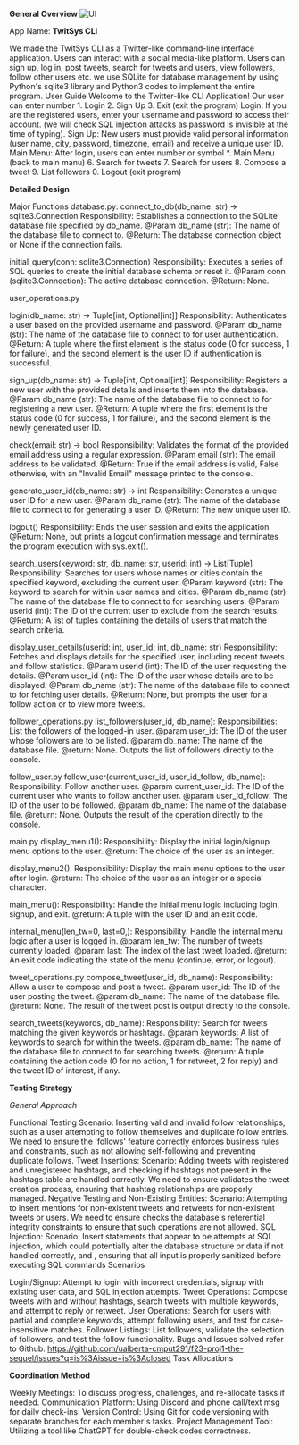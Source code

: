 **General Overview**
![UI](https://github.com/ZHIYUA15/TwitSys-CLI/assets/97127926/b07216d5-bfa1-40df-8574-efeaae719cb9)

App Name: **TwitSys CLI**

We made the TwitSys CLI as a Twitter-like command-line interface application. Users can interact with a social media-like platform. Users can sign up, log in, post tweets, search for tweets and users, view followers, follow other users etc. we use SQLite for database management by using Python's sqlite3 library and Python3 codes to implement the entire program. User Guide Welcome to the Twitter-like CLI Application! Our user can enter number 1. Login 2. Sign Up 3. Exit (exit the program) Login: If you are the registered users, enter your username and password to access their account. (we will check SQL injection attacks as password is invisible at the time of typing). Sign Up: New users must provide valid personal information (user name, city, password, timezone, email) and receive a unique user ID. Main Menu: After login, users can enter number or symbol *. Main Menu (back to main manu) 6. Search for tweets 7. Search for users 8. Compose a tweet 9. List followers 0. Logout (exit program)

**Detailed Design**

Major Functions database.py: connect_to_db(db_name: str) -> sqlite3.Connection Responsibility: Establishes a connection to the SQLite database file specified by db_name. @Param db_name (str): The name of the database file to connect to. @Return: The database connection object or None if the connection fails.

initial_query(conn: sqlite3.Connection) Responsibility: Executes a series of SQL queries to create the initial database schema or reset it. @Param conn (sqlite3.Connection): The active database connection. @Return: None.

user_operations.py

login(db_name: str) -> Tuple[int, Optional[int]] Responsibility: Authenticates a user based on the provided username and password. @Param db_name (str): The name of the database file to connect to for user authentication. @Return: A tuple where the first element is the status code (0 for success, 1 for failure), and the second element is the user ID if authentication is successful.

sign_up(db_name: str) -> Tuple[int, Optional[int]] Responsibility: Registers a new user with the provided details and inserts them into the database. @Param db_name (str): The name of the database file to connect to for registering a new user. @Return: A tuple where the first element is the status code (0 for success, 1 for failure), and the second element is the newly generated user ID.

check(email: str) -> bool Responsibility: Validates the format of the provided email address using a regular expression. @Param email (str): The email address to be validated. @Return: True if the email address is valid, False otherwise, with an "Invalid Email" message printed to the console.

generate_user_id(db_name: str) -> int Responsibility: Generates a unique user ID for a new user. @Param db_name (str): The name of the database file to connect to for generating a user ID. @Return: The new unique user ID.

logout() Responsibility: Ends the user session and exits the application. @Return: None, but prints a logout confirmation message and terminates the program execution with sys.exit().

search_users(keyword: str, db_name: str, userid: int) -> List[Tuple] Responsibility: Searches for users whose names or cities contain the specified keyword, excluding the current user. @Param keyword (str): The keyword to search for within user names and cities. @Param db_name (str): The name of the database file to connect to for searching users. @Param userid (int): The ID of the current user to exclude from the search results. @Return: A list of tuples containing the details of users that match the search criteria.

display_user_details(userid: int, user_id: int, db_name: str) Responsibility: Fetches and displays details for the specified user, including recent tweets and follow statistics. @Param userid (int): The ID of the user requesting the details. @Param user_id (int): The ID of the user whose details are to be displayed. @Param db_name (str): The name of the database file to connect to for fetching user details. @Return: None, but prompts the user for a follow action or to view more tweets.

follower_operations.py list_followers(user_id, db_name): Responsibilities: List the followers of the logged-in user. @param user_id: The ID of the user whose followers are to be listed. @param db_name: The name of the database file. @return: None. Outputs the list of followers directly to the console.

follow_user.py follow_user(current_user_id, user_id_follow, db_name): Responsibility: Follow another user. @param current_user_id: The ID of the current user who wants to follow another user. @param user_id_follow: The ID of the user to be followed. @param db_name: The name of the database file. @return: None. Outputs the result of the operation directly to the console.

main.py display_menu1(): Responsibility: Display the initial login/signup menu options to the user. @return: The choice of the user as an integer.

display_menu2(): Responsibility: Display the main menu options to the user after login. @return: The choice of the user as an integer or a special character.

main_menu(): Responsibility: Handle the initial menu logic including login, signup, and exit. @return: A tuple with the user ID and an exit code.

internal_menu(len_tw=0, last=0,): Responsibility: Handle the internal menu logic after a user is logged in. @param len_tw: The number of tweets currently loaded. @param last: The index of the last tweet loaded. @return: An exit code indicating the state of the menu (continue, error, or logout).

tweet_operations.py compose_tweet(user_id, db_name): Responsibility: Allow a user to compose and post a tweet. @param user_id: The ID of the user posting the tweet. @param db_name: The name of the database file. @return: None. The result of the tweet post is output directly to the console.

search_tweets(keywords, db_name): Responsibility: Search for tweets matching the given keywords or hashtags. @param keywords: A list of keywords to search for within the tweets. @param db_name: The name of the database file to connect to for searching tweets. @return: A tuple containing the action code (0 for no action, 1 for retweet, 2 for reply) and the tweet ID of interest, if any.

**Testing Strategy**

_General Approach_

Functional Testing Scenario: Inserting valid and invalid follow relationships, such as a user attempting to follow themselves and duplicate follow entries. We need to ensure the 'follows' feature correctly enforces business rules and constraints, such as not allowing self-following and preventing duplicate follows. Tweet Insertions: Scenario: Adding tweets with registered and unregistered hashtags, and checking if hashtags not present in the hashtags table are handled correctly. We need to ensure validates the tweet creation process, ensuring that hashtag relationships are properly managed. Negative Testing and Non-Existing Entities: Scenario: Attempting to insert mentions for non-existent tweets and retweets for non-existent tweets or users. We need to ensure checks the database's referential integrity constraints to ensure that such operations are not allowed. SQL Injection: Scenario: Insert statements that appear to be attempts at SQL injection, which could potentially alter the database structure or data if not handled correctly, and , ensuring that all input is properly sanitized before executing SQL commands Scenarios

Login/Signup: Attempt to login with incorrect credentials, signup with existing user data, and SQL injection attempts.
Tweet Operations: Compose tweets with and without hashtags, search tweets with multiple keywords, and attempt to reply or retweet.
User Operations: Search for users with partial and complete keywords, attempt following users, and test for case-insensitive matches.
Follower Listings: List followers, validate the selection of followers, and test the follow functionality. Bugs and Issues solved refer to Github: https://github.com/ualberta-cmput291/f23-proj1-the-sequel/issues?q=is%3Aissue+is%3Aclosed
Task Allocations

**Coordination Method**

Weekly Meetings: To discuss progress, challenges, and re-allocate tasks if needed. Communication Platform: Using Discord and phone call/text msg for daily check-ins. Version Control: Using Git for code versioning with separate branches for each member's tasks. Project Management Tool: Utilizing a tool like ChatGPT for double-check codes correctness.
